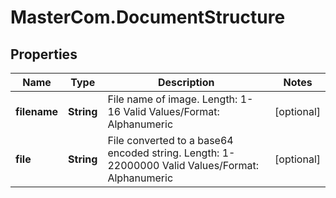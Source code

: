 # MasterCom.DocumentStructure

## Properties

Name | Type | Description | Notes
------------ | ------------- | ------------- | -------------
**filename** | **String** | File name of image.   Length: 1-16   Valid Values/Format: Alphanumeric | [optional] 
**file** | **String** | File converted to a base64 encoded string.   Length: 1-22000000   Valid Values/Format: Alphanumeric | [optional] 


